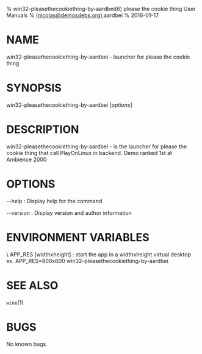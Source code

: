 % win32-pleasethecookiething-by-aardbei(6) please the cookie thing User Manuals
%  (nicolas@demosdebs.org),aardbei
% 2016-01-17

# NAME
win32-pleasethecookiething-by-aardbei - launcher for please the cookie thing

# SYNOPSIS
win32-pleasethecookiething-by-aardbei [*options*]

# DESCRIPTION
win32-pleasethecookiething-by-aardbei - is the launcher for please the cookie thing that call PlayOnLinux in backend.
Demo ranked 1st at Ambience 2000

# OPTIONS
\--help
:   Display help for the command

\--version
:   Display version and author information

# ENVIRONMENT VARIABLES
\ APP_RES [widthxheight]
:	start the app in a widthxheight virtual desktop  
	ex. APP_RES=800x600 win32-pleasethecookiething-by-aardbei

# SEE ALSO
`wine`(1)

# BUGS
No known bugs.
